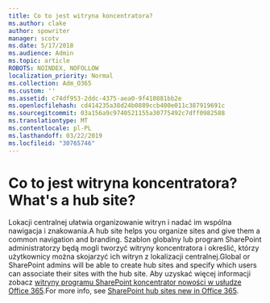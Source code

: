 ```yaml
---
title: Co to jest witryna koncentratora?
ms.author: clake
author: spowriter
manager: scotv
ms.date: 5/17/2018
ms.audience: Admin
ms.topic: article
ROBOTS: NOINDEX, NOFOLLOW
localization_priority: Normal
ms.collection: Adm_O365
ms.custom: ''
ms.assetid: c74df953-2ddc-4375-aea0-9f410881bb2e
ms.openlocfilehash: cd414235a38d24b0889ccb400e011c387919691c
ms.sourcegitcommit: 03a156a9c9740521155a30775492c7dff0982588
ms.translationtype: MT
ms.contentlocale: pl-PL
ms.lasthandoff: 03/22/2019
ms.locfileid: "30765746"
---
```

# <a name="whats-a-hub-site"></a><span data-ttu-id="396bd-102">Co to jest witryna koncentratora?</span><span class="sxs-lookup"><span data-stu-id="396bd-102">What's a hub site?</span></span>

<span data-ttu-id="396bd-103">Lokacji centralnej ułatwia organizowanie witryn i nadać im wspólna nawigacja i znakowania.</span><span class="sxs-lookup"><span data-stu-id="396bd-103">A hub site helps you organize sites and give them a common navigation and branding.</span></span> <span data-ttu-id="396bd-104">Szablon globalny lub program SharePoint administratorzy będą mogli tworzyć witryny koncentratora i określić, którzy użytkownicy można skojarzyć ich witryn z lokalizacji centralnej.</span><span class="sxs-lookup"><span data-stu-id="396bd-104">Global or SharePoint admins will be able to create hub sites and specify which users can associate their sites with the hub site.</span></span> <span data-ttu-id="396bd-105">Aby uzyskać więcej informacji zobacz [witryny programu SharePoint koncentrator nowości w usłudze Office 365](https://go.microsoft.com/fwlink/?linkid=869388).</span><span class="sxs-lookup"><span data-stu-id="396bd-105">For more info, see [SharePoint hub sites new in Office 365](https://go.microsoft.com/fwlink/?linkid=869388).</span></span>
  

